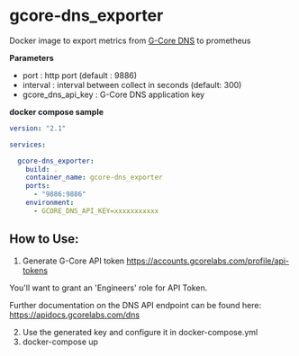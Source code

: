 # gcore-dns_exporter

Docker image to export metrics from [G-Сore DNS](https://gcorelabs.com/dns/) to prometheus

**Parameters**

- port : http port (default : 9886)
- interval : interval between collect in seconds (default: 300)
- gcore_dns_api_key : G-Сore DNS application key


**docker compose sample**

```yml
version: "2.1"

services:

  gcore-dns_exporter:
    build: .
    container_name: gcore-dns_exporter
    ports:
      - "9886:9886"
    environment:
      - GCORE_DNS_API_KEY=xxxxxxxxxxx
```

## How to Use:

1. Generate G-Сore API token https://accounts.gcorelabs.com/profile/api-tokens

You'll want to grant an 'Engineers' role for API Token.

Further documentation on the DNS API endpoint can be found here: https://apidocs.gcorelabs.com/dns

2. Use the generated key and configure it in docker-compose.yml
3. docker-compose up
